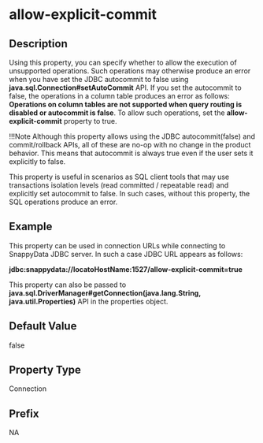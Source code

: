 # allow-explicit-commit

## Description
Using this property, you can specify whether to allow the execution of unsupported operations. Such operations may otherwise produce an error when you have set the JDBC autocommit to false using **java.sql.Connection#setAutoCommit** API. 
If you set the autocommit to false, the operations in a column table produces an error as follows: 
**Operations on column tables are not supported when query routing is disabled or autocommit is false**. 
To allow such operations, set the **allow-explicit-commit** property to true.

!!!Note 
	Although this property allows using the JDBC autocommit(false) and commit/rollback APIs, all of these are no-op with no change in the product behavior. This means that autocommit is always true even if the user sets it explicitly to false.

This property is useful in scenarios as SQL client tools that may use transactions isolation levels (read committed / repeatable read) and explicitly set autocommit to false. In such cases, without this property, the SQL operations produce an error.

## Example 
This property can be used in connection URLs while connecting to SnappyData JDBC server. In such a case JDBC URL appears as follows:

**jdbc:snappydata://locatoHostName:1527/allow-explicit-commit=true**

This property can also be passed to **java.sql.DriverManager#getConnection(java.lang.String, java.util.Properties)** API in the properties object.

## Default Value
false

## Property Type
Connection

## Prefix
NA

